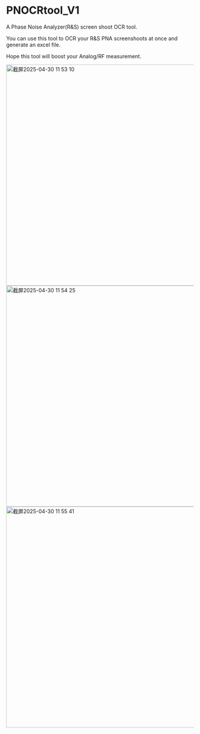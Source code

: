 # PNOCRtool_V1
A Phase Noise Analyzer(R&S) screen shoot OCR tool.

You can use this tool to OCR your R&S PNA screenshoots at once and generate an excel file.

Hope this tool will boost your Analog/RF measurement.

<img width="594" alt="截屏2025-04-30 11 53 10" src="https://github.com/user-attachments/assets/4b519549-7692-4f84-9dfa-686fea529959" />

<img width="594" alt="截屏2025-04-30 11 54 25" src="https://github.com/user-attachments/assets/787bfcbb-61f3-4798-be46-b1c1f8170171" />

<img width="594" alt="截屏2025-04-30 11 55 41" src="https://github.com/user-attachments/assets/41aff324-d290-47ca-ba2e-e9b069ba3777" />
